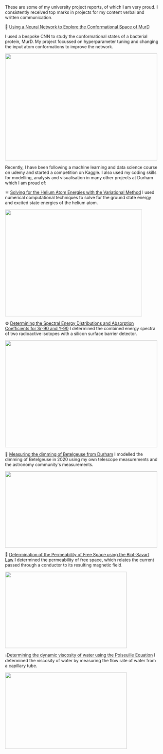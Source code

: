 These are some of my university project reports, of which I am very proud. I consistently received top marks in projects for my content verbal and written communication.

🔬 <a href="/files/summative_report.pdf" target="_blank">Using a Neural Network to Explore the Conformational Space of MurD</a>

I used a bespoke CNN to study the conformational states of a bacterial protein, MurD. My project focussed on hyperparameter tuning and changing the input atom conformations to improve the network. 

<img src="https://lnsayer.github.io/my-website/files/uni_projects/protein.png" width="500" height="350" class="center">

Recently, I have been following a machine learning and data science course on udemy and started a competition on Kaggle. I also used my coding skills for modelling, analysis and visualisation in many other projects at Durham which I am proud of: 

⚛ <a href="/files/Computing_project.pdf" target="_blank">Solving for the Helium Atom Energies with the Variational Method</a> I used numerical computational techniques to solve for the ground state energy and excited state energies of the helium atom.

<img src="https://lnsayer.github.io/my-website/files/uni_projects/energies.png" width="450" height="350" class="center">

☢ <a href="/files/high_energy_beta_spectroscopy.pdf" target="_blank"> Determining the Spectral Energy Distributions and Absorption Coefficients for Sr-90 and Y-90</a> I determined the combined energy spectra of two radioactive isotopes with a silicon surface barrier detector.

<img src="https://lnsayer.github.io/my-website/files/uni_projects/energy_dist.png" width="500" height="350" class="center">

🔭 <a href="/files/betelgeuse_own.pdf" target="_blank">Measuring the dimming of Betelgeuse from Durham</a> I modelled the dimming of Betelgeuse in 2020 using my own telescope measurements and the astronomy community's measurements.

<img src="https://lnsayer.github.io/my-website/files/uni_projects/betelgeuse.png" width="500" height="250" class="center">

 🧲 <a href="/files/Biot Savart Lab report Summative.pdf" target="_blank">Determination of the Permeability of Free Space using the Biot-Savart Law</a> I determined the permeability of free space, which relates the current passed through a conductor to its resulting magnetic field.

<img src="https://lnsayer.github.io/my-website/files/uni_projects/biot_savart.png" width="400" height="250" class="center"> 

💧<a href="/files/Water Viscosity Report 2.pdf" target="_blank">Determining the dynamic viscosity of water using the Poiseuille Equation</a> I determined the viscosity of water by measuring the flow rate of water from a capillary tube. 

<img src="https://lnsayer.github.io/my-website/files/uniprojects/water_visc.png" width="400" height="250" class="center"> 

